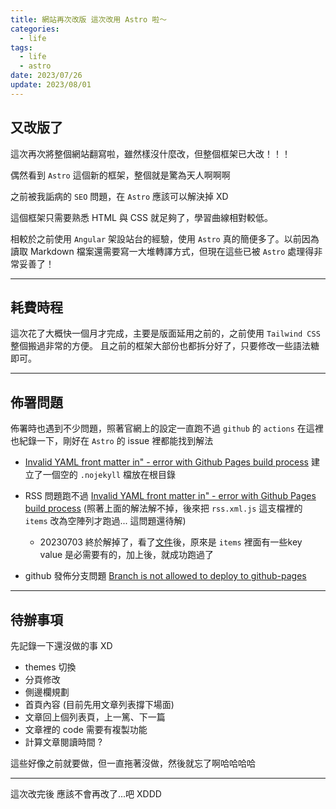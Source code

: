 ```yaml
---
title: 網站再次改版 這次改用 Astro 啦～
categories:
  - life
tags:
  - life
  - astro
date: 2023/07/26
update: 2023/08/01
---
```


## 又改版了

這次再次將整個網站翻寫啦，雖然樣沒什麼改，但整個框架已大改！！！

偶然看到 `Astro` 這個新的框架，整個就是驚為天人啊啊啊

之前被我詬病的 `SEO` 問題，在 `Astro` 應該可以解決掉 XD

這個框架只需要熟悉 HTML 與 CSS 就足夠了，學習曲線相對較低。

相較於之前使用 `Angular` 架設站台的經驗，使用 `Astro` 真的簡便多了。以前因為讀取 Markdown 檔案還需要寫一大堆轉譯方式，但現在這些已被 `Astro` 處理得非常妥善了！

---

## 耗費時程

這次花了大概快一個月才完成，主要是版面延用之前的，之前使用 `Tailwind CSS` 整個搬過非常的方便。
且之前的框架大部份也都拆分好了，只要修改一些語法糖即可。

---

## 佈署問題

佈署時也遇到不少問題，照著官網上的設定一直跑不過 `github` 的 `actions` 在這裡也紀錄一下，剛好在 `Astro` 的 issue 裡都能找到解法

- [Invalid YAML front matter in" - error with Github Pages build process](https://github.com/withastro/astro/issues/6830)
  建立了一個空的 `.nojekyll` 檔放在根目錄

- RSS 問題跑不過
  [Invalid YAML front matter in" - error with Github Pages build process](https://github.com/withastro/astro/issues/6833)
  (照著上面的解法解不掉，後來把 `rss.xml.js` 這支檔裡的 `items` 改為空陣列才跑過... 這問題還待解)
  - 20230703 終於解掉了，看了[文件](https://www.npmjs.com/package/@astrojs/rss)後，原來是 `items` 裡面有一些key value 是必需要有的，加上後，就成功跑過了

- github 發佈分支問題  [Branch is not allowed to deploy to github-pages](https://github.com/withastro/docs/issues/1376)

---

## 待辦事項

先記錄一下還沒做的事 XD

- themes 切換
- 分頁修改
- 側邊欄規劃
- 首頁內容 (目前先用文章列表撐下場面)
- 文章回上個列表頁，上一篤、下一篇
- 文章裡的 code 需要有複製功能
- 計算文章閱讀時間 ?

這些好像之前就要做，但一直拖著沒做，然後就忘了啊哈哈哈哈

---

這次改完後 應該不會再改了...吧 XDDD
